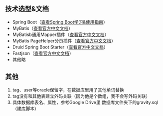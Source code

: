 ## 技术选型&文档

- Spring Boot（[查看Spring Boot学习&使用指南](http://www.jianshu.com/p/1a9fd8936bd8)）
- MyBatis（[查看官方中文文档](http://www.mybatis.org/mybatis-3/zh/index.html)）
- MyBatisb通用Mapper插件（[查看官方中文文档](https://mapperhelper.github.io/docs/)）
- MyBatis PageHelper分页插件（[查看官方中文文档](https://pagehelper.github.io/)）
- Druid Spring Boot Starter（[查看官方中文文档](https://github.com/alibaba/druid/tree/master/druid-spring-boot-starter/)）
- Fastjson（[查看官方中文文档](https://github.com/Alibaba/fastjson/wiki/%E9%A6%96%E9%A1%B5)）
- 其他略

## 其他

1. tag、user等oracle保留字，在数据库里用了其他单词替换
2. tag没有和其他表建立外码关联（因为他是个数组，我不会写外码关联）
3. 具体数据库表名、属性，参考Google Drive里 数据库文件夹下的gravity.sql（建库脚本）